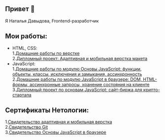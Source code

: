 ## Привет 👋

Я Наталья Давыдова, Frontend-разработчик

## Мои работы:  
+ HTML, CSS:<br>
  1.[Домашние работы по верстке](https://codepen.io/natasha01013)<br>
  2.[Дипломный проект: Адаптивная и мобильная верстка макета](https://github.com/Natasha01013/Mq-diplom)<br>  
+ JavaScript:<br>
  1.[Домашние работы по модулю Основы JavaScript: функции, объекты, классы, исключения и замыкания, ассинхронность](https://github.com/Natasha01013/bjs-2-homeworks)<br> 
  2.[Домашние работы по модулю JavaScript в браузере: DOM, HTML-формы, ассинхронные запросы, хранение состояния на клиенте](https://github.com/Natasha01013/bhj-homeworks/tree/master)<br>
  3.[Дипломный проект по основам JavaScript: сайт-биржа для крипто-стартапа](https://github.com/Natasha01013/bjs-diplom/tree/master)<br>

## Сертификаты Нетологии:<br>
1.[Свидетельство адаптивная и мобильная верстка](https://disk.yandex.ru/i/n171D-JVBVQE-g)<br> 
2.[Свидетельство Git](https://disk.yandex.ru/d/4fh2kUfahkUsjg)<br> 
3.[Свидетельство Основы JavaScript в браузере](https://disk.yandex.ru/d/RNvp0S-8sFcgww)<br> 
